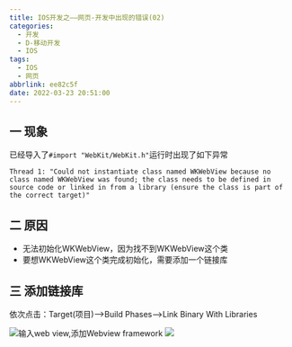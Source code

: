 ```yaml
---
title: IOS开发之——网页-开发中出现的错误(02)
categories:
  - 开发
  - D-移动开发
  - IOS
tags:
  - IOS
  - 网页
abbrlink: ee82c5f
date: 2022-03-23 20:51:00
---
```

## 一 现象

已经导入了`#import "WebKit/WebKit.h"`运行时出现了如下异常

```
Thread 1: "Could not instantiate class named WKWebView because no class named WKWebView was found; the class needs to be defined in source code or linked in from a library (ensure the class is part of the correct target)"
```

<!--more-->

## 二 原因

* 无法初始化WKWebView，因为找不到WKWebView这个类
* 要想WKWebView这个类完成初始化，需要添加一个链接库

## 三 添加链接库

依次点击：Target(项目)——>Build Phases——>Link Binary With Libraries

![][1]输入web view,添加Webview framework
![][2]


[1]:https://cdn.jsdelivr.net/gh/PGzxc/CDN/blog-ios/ios-webview-02-target-buildphases.png
[2]:https://cdn.jsdelivr.net/gh/PGzxc/CDN/blog-ios/ios-webview-02-framework-add.png

